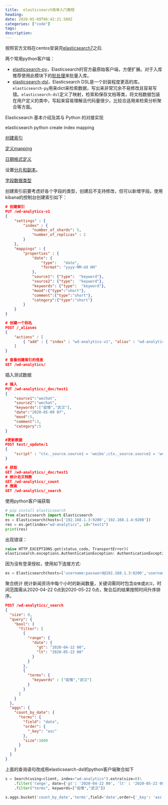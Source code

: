 ```yaml
---
title:  elasticsearch简单入门教程
heading:
date: 2020-05-09T06:42:21.580Z
categories: ["code"]
tags: 
description: 
---
```



按照官方文档在centos安装完[elasticsearch7](https://www.elastic.co/guide/en/elasticsearch/reference/current/rpm.html)之后.

两个常用python客户端： 
- [elasticsearch-py](https://elasticsearch-py.readthedocs.io/en/master/index.html)，Elasticsearch的官方最原始客户端，方便扩展。对于入库推荐使用此模块下的[批处理](https://elasticsearch-py.readthedocs.io/en/master/helpers.html)来批量入库。
- [elasticsearch-dsl](https://elasticsearch-dsl.readthedocs.io/en/latest/index.html)，Elasticsearch DSL是一个封装程度更高的库。`elasticsearch-py`用来dict来检索数据，写出来非常冗余不易修改且容易写错。`elasticsearch-dsl`定义了映射，检索和保存文档等类，将文档数据包装在用户定义的类中，写起来容易理解且代码量很少。比较合适用来检索分析聚合等方面。



Elasticsearch 基本介绍及其与 Python 的对接实现

elasticsearch python create index mapping


[创建索引](https://www.elastic.co/guide/en/elasticsearch/reference/current/indices-create-index.html#indices-create-api-example)

[定义mapping](https://www.elastic.co/guide/en/elasticsearch/reference/current/mapping.html#create-mapping)

[日期格式定义](https://www.elastic.co/guide/en/elasticsearch/reference/current/date.html)

设置[分片和副本](https://www.elastic.co/guide/en/elasticsearch/reference/current/indices-create-index.html)。

[字段数据类型](https://www.elastic.co/guide/en/elasticsearch/reference/current/mapping-types.html)



创建索引前要考虑好各个字段的类型，创建后不支持修改，但可以新增字段。使用kibana的控制台创建索引如下： 
```json
# 创建索引
PUT /wd-analytics-v1
{
	"settings" : {
        "index" : {
            "number_of_shards": 5, 
            "number_of_replicas" : 2 
        }
    },
    "mappings" : {
        "properties" : {
            "date": {
		        "type":   "date",
		        "format": "yyyy-MM-dd HH"
		    },
		    "source1": {"type":  "keyword"},
		    "source2": {"type":  "keyword"},
		    "keywords": {"type":  "keyword"},
		    "mood":{"type":"short"},
		    "comment":{"type":"short"},
		    "category":{"type":"short"}
        }
    }
}

# 创建一个别名
POST /_aliases
{
    "actions" : [
        { "add" : { "index" : "wd-analytics-v1", "alias" : "wd-analytics" } }
    ]
}

# 查看创建索引的信息
GET /wd-analytics/
```


插入测试数据
```json
# 插入
PUT /wd-analytics/_doc/test1
{
	"source1":"wechat",
	"source2":"wechat",
	"keywords":["疫情","武汉"],
	"date":"2020-05-09 07",
	"mood":5,
	"comment":3,
	"category":5
}

#更新数据
POST test/_update/1
{
    "script" : "ctx._source.source1 = 'weibo';ctx._source.source2 = 'weibo'"
}

# 获取
GET /wd-analytics/_doc/test1
# 统计总文档数
GET /wd-analytics/_count
# 搜索
GET /wd-analytics/_search
```

使用python客户端获取

```python
# pip install elasticsearch
from elasticsearch import Elasticsearch
es = Elasticsearch(hosts=['192.168.1.3:9200','192.168.1.4:9200'])
res = es.get(index="wd-analytics", id="test1")
print(res)
```

出现错误： 
```python
raise HTTP_EXCEPTIONS.get(status_code, TransportError)(
elasticsearch.exceptions.AuthenticationException: AuthenticationException(401, 'security_exception', 'missing authentication credentials for REST request [/_bulk]')
```

因为没有登录授权，使用如下连接方式:
```python
es = Elasticsearch(hosts=['username:password@192.168.1.3:9200','username:password@192.168.1.4:9200'])
```


聚合统计
统计新闻资讯中每个小时的新闻数量，关键词需同时包含`疫情`或`武汉`，时间范围需从2020-04-22 0点到2020-05-22 0点，聚合后的结果按照时间升序排序。

```json
POST /wd-analytics/_search
{
  "size": 0,
  "query": {
    "bool": {
      "filter": [
        {
          "range": {
            "date": {
              "gt": "2020-04-22 00",
              "lt": "2020-05-22 00"
            }
          }
        },
        {
          "terms": {
            "keywords" : ["疫情","武汉"]
          }
        }
      ]
    }
  },
  "aggs": {
    "count_by_date": {
      "terms": {
        "field": "date",
        "order": {
          "_key": "asc"
        },
        "size":1000
      }
    }
  }
}
```


上面的查询语句改成用elasticsearch-dsl的python客户端聚合如下  
```python
s = Search(using=client, index="wd-analytics").extra(size=0)\
	.filter('range', date={'gt': '2020-04-22 00', 'lt' : '2020-05-22 00'})\
	.filter("terms", keywords=["疫情","武汉"])

s.aggs.bucket('count_by_date','terms',field='date',order={'_key': 'asc'},size=1000)
```